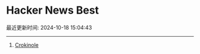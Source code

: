 # Hacker News Best

最近更新时间: 2024-10-18 15:04:43

--- 
1. [Crokinole](https://pudding.cool/2024/10/crokinole/) 
